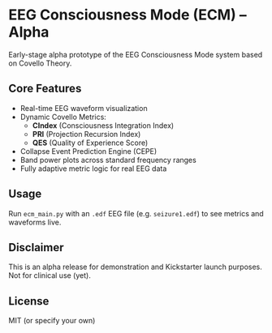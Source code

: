 # EEG Consciousness Mode (ECM) – Alpha

Early-stage alpha prototype of the EEG Consciousness Mode system based on Covello Theory.

## Core Features
- Real-time EEG waveform visualization
- Dynamic Covello Metrics:
  - **CIndex** (Consciousness Integration Index)
  - **PRI** (Projection Recursion Index)
  - **QES** (Quality of Experience Score)
- Collapse Event Prediction Engine (CEPE)
- Band power plots across standard frequency ranges
- Fully adaptive metric logic for real EEG data

## Usage
Run `ecm_main.py` with an `.edf` EEG file (e.g. `seizure1.edf`) to see metrics and waveforms live.

## Disclaimer
This is an alpha release for demonstration and Kickstarter launch purposes. Not for clinical use (yet).

## License
MIT (or specify your own)
